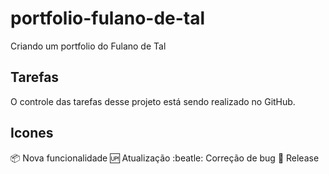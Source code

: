 # portfolio-fulano-de-tal
Criando um portfolio do Fulano de Tal

## Tarefas
O controle das tarefas desse projeto está sendo realizado no GitHub.

## Icones
:package: Nova funcionalidade
:up: Atualização
:beatle: Correção de bug
:checkered_flag: Release